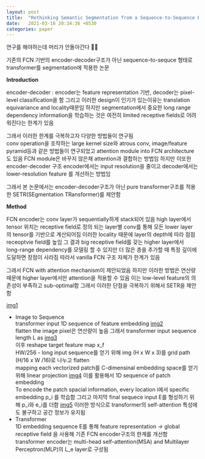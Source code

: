 ```yaml
---
layout: post
title:  "Rethinking Semantic Segmentation from a Sequence-to-Sequence Perspective with Transformers"
date:   2021-03-16 20:34:36 +0530
categories: paper  
---
```




연구를 해야하는데 머리가 안돌아간다 🤕🤕

기존의 FCN 기반의 encoder-decoder구조가 아닌 sequence-to-sequce 형태로 transformer를 segmentation에 적용한 논문

**Introduction**

encoder-decoder : encoder는 feature representation 기반, decoder는 pixel-level classification을 함 그리고 이러한 design이 인기가 있는이유는 translation equivariance and locality때문임 하지만 segmentation에서 중요한 long range dependency information을 학습하는 것은 여전히 limited receptive fields로 어려워진다는 한계가 있음 

그래서 이러한 한계를 극복하고자 다양한 방법들이 연구됨   
conv operation을 조작하는 large kernel size와 atrous conv, image/feature pyramid등과 같은 방법들이 연구되었고 attention module into FCN architecture도 있음 FCN module은 바꾸지 않은채 attention과 결합하는 방법임 하지만 이또한 encoder-decoder 구조 encoder에서는 input resolution을 줄이고 decoder에서는 lower-resolution feature 를 개선하는 방법임 

그래서 본 논문에서는 encoder-decoder구조가 아닌 pure transformer구조를 적용한 SETR(SEgmentation TRansformer)를 제안함 

**Method**

FCN encoder는 conv layer가 sequentially하게 stack되어 있음 high layer에서 tensor 위치는 receptive field로 정의 되는 layer별 conv를 통해 모든 lower layer 의 tensor를 기반으로 계산되어짐 이러한 locality 때문에 layer의 depth에 따라 점점 receoptvie field를 높임 그 결과 big receptive field를 갖는 higher layer에서 long-range dependency를 모델링 할 수 있지만  더 많은 층을 추가할 때 특정 깊이에 도달하면 장점이 사라짐 따라서 vanilla FCN 구조 자체가 한계가 있음

그래서 FCN with attention mechanism이 제안되었음 하지만 이러한 방법은 연산량 때문에 higher layer에서만 attention을 적용할 수 있음 이는 low-level feature의 의존성이 부족하고 sub-optimal함 그래서 이러한 단점을 극복하기 위해서 SETR을 제안함

[img1](\assets\post\post13\img1.png)  

* Image to Sequence   
  transformer input 1D sequence of feature embedding  [img2](\assets\post\post13\img2.png)    
  flatten the image pixel은 연산량이 높음 
  그래서 transformer input sequence length L as [img3](\assets\post\post13\img3.png)    
  이후 reshape target feature map x_f  
  HW/256 - long input sequence를 얻기 위해 img (H x W x 3)를 grid path (H/16 x W /16)로 나누고 flatten   
  mapping each vectorized patch를 C-dimensinal embedding space를 얻기 위해 linear projection [img4](\assets\post\post13\img4.png)    이를 활용해서 1D sequence of patch embedding   
  To encode the patch spacial information, every location i에서 specific embedding p_i 를 학습함 그리고 마지막 final sequece input E를 형성하기 위해 p_i와 e_i를 더함 [img5](\assets\post\post13\img5.png)    이러한 방식으로 transformer의 self-attention 특성에도 불구하고 공간 정보가 유지됨 
* Transformer   
  1D embedding sequence E를 통해 feature representation -> global receptive field 을 사용해 기존 FCN encoder구조의 한계를 개선함  
  transformer encoder는 multi-head self-attention(MSA) and Multilayer Perceptron(MLP)의 L_e layer로 구성됨 

